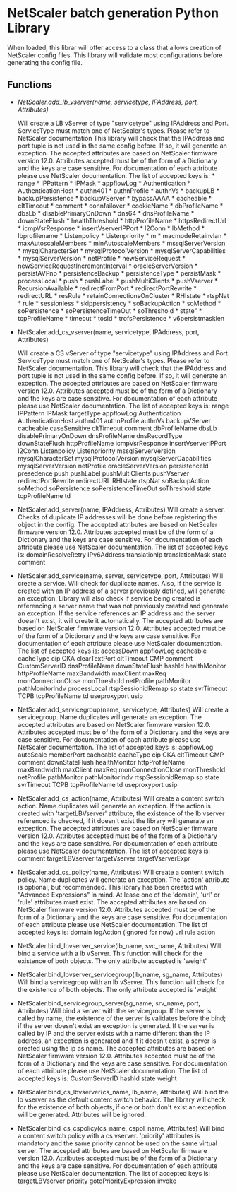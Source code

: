# NetScaler batch generation Python Library

When loaded, this librar will offer access to a class that allows creation of NetScaler config files. This library will validate most configurations before generating the config file.

## Functions

* _NetScaler.add_lb_vserver(name, servicetype, IPAddress, port, Attributes)_

    Will create a LB vServer of type "servicetype" using IPAddress and Port. 
    ServiceType must match one of NetScaler's types. Please refer to NetScaler documentation
    This library will check that the IPAddress and port tuple is not used in the same config before. If so, it will generate an exception.
    The accepted attributes are based on NetScaler firmware version 12.0. Attributes accepted must be of the form of a Dictionary and the keys are case sensitive. For documentation of each attribute please use NetScaler documentation. The list of accepted keys is:
        * range
        * IPPattern
        * IPMask
        * appflowLog
        * Authentication
        * AuthenticationHost
        * authn401
        * authnProfile
        * authnVs
        * backupLB
        * backupPersistence
        * backupVServer
        * bypassAAAA
        * cacheable
        * cltTimeout
        * comment
        * connfailover
        * cookieName
        * dbProfileName
        * dbsLb
        * disablePrimaryOnDown
        * dns64
        * dnsProfileName
        * downStateFlush
        * healthThreshold
        * httpProfileName
        * httpsRedirectUrl
        * icmpVsrResponse
        * insertVserverIPPort
        * l2Conn
        * lbMethod
        * lbprofilename
        * Listenpolicy
        * Listenpriority
        * m
        * macmodeRetainvlan
        * maxAutoscaleMembers
        * minAutoscaleMembers
        * mssqlServerVersion
        * mysqlCharacterSet
        * mysqlProtocolVersion
        * mysqlServerCapabilities
        * mysqlServerVersion
        * netProfile
        * newServiceRequest
        * newServiceRequestIncrementInterval
        * oracleServerVersion
        * persistAVPno
        * persistenceBackup
        * persistenceType
        * persistMask
        * processLocal
        * push
        * pushLabel
        * pushMultiClients
        * pushVserver
        * RecursionAvailable
        * redirectFromPort
        * redirectPortRewrite
        * redirectURL
        * resRule
        * retainConnectionsOnCluster
        * RHIstate
        * rtspNat
        * rule
        * sessionless
        * skippersistency
        * soBackupAction
        * soMethod
        * soPersistence
        * soPersistenceTimeOut
        * soThreshold
        * state"
        * tcpProfileName
        * timeout
        * tosId
        * trofsPersistence
        * v6persistmasklen

* NetScaler.add_cs_vserver(name, servicetype, IPAddress, port, Attributes)

    Will create a CS vServer of type "servicetype" using IPAddress and Port. ServiceType must match one of NetScaler's types. Please refer to NetScaler documentation. This library will check that the IPAddress and port tuple is not used in the same config before. If so, it will generate an exception.
    The accepted attributes are based on NetScaler firmware version 12.0. Attributes accepted must be of the form of a Dictionary and the keys are case sensitive. For documentation of each attribute please use NetScaler documentation. The list of accepted keys is:
        range
        IPPattern
        IPMask
        targetType
        appflowLog
        Authentication
        AuthenticationHost
        authn401
        authnProfile
        authnVs
        backupVServer
        cacheable
        caseSensitive
        cltTimeout
        comment
        dbProfileName
        dbsLb
        disablePrimaryOnDown
        dnsProfileName
        dnsRecordType
        downStateFlush
        httpProfileName
        icmpVsrResponse
        insertVserverIPPort
        l2Conn
        Listenpolicy
        Listenpriority
        mssqlServerVersion
        mysqlCharacterSet
        mysqlProtocolVersion
        mysqlServerCapabilities
        mysqlServerVersion
        netProfile
        oracleServerVersion
        persistenceId
        presedence
        push
        pushLabel
        pushMultiClients
        pushVserver
        redirectPortRewrite
        redirectURL
        RHIstate
        rtspNat
        soBackupAction
        soMethod
        soPersistence
        soPersistenceTimeOut
        soThreshold
        state
        tcpProfileName
        td

* NetScaler.add_server(name, IPAddress, Attributes)
    Will create a server. Checks of duplicate IP addresses will be done before registering the object in the config.
    The accepted attributes are based on NetScaler firmware version 12.0. Attributes accepted must be of the form of a Dictionary and the keys are case sensitive. For documentation of each attribute please use NetScaler documentation. The list of accepted keys is:
        domainResolveRetry
        IPv6Address
        translationIp
        translationMask
        state
        comment

* NetScaler.add_service(name, server, servicetype, port, Attributes)
    Will create a service. Will check for duplicate names. Also, if the service is created with an IP address of a server previously defined, will generate an exception. Library will also check if service being created is referencing a server name that was not previously created and generate an exception. If the service references an IP address and the server doesn't exist, it will create it automatically.
    The accepted attributes are based on NetScaler firmware version 12.0. Attributes accepted must be of the form of a Dictionary and the keys are case sensitive. For documentation of each attribute please use NetScaler documentation. The list of accepted keys is:
        accessDown
        appflowLog
        cacheable
        cacheType
        cip
        CKA
        clearTextPort
        cltTimeout
        CMP
        comment
        CustomServerID
        dnsProfileName
        downStateFlush
        hashId
        healthMonitor
        httpProfileName
        maxBandwidth
        maxClient
        maxReq
        monConnectionClose
        monThreshold
        netProfile
        pathMonitor
        pathMonitorIndv
        processLocal
        rtspSessionidRemap
        sp
        state
        svrTimeout
        TCPB
        tcpProfileName
        td
        useproxyport
        usip

* NetScaler.add_servicegroup(name, servicetype, Attributes)
    Will create a servicegroup. Name duplicates will generate an exception.
    The accepted attributes are based on NetScaler firmware version 12.0. Attributes accepted must be of the form of a Dictionary and the keys are case sensitive. For documentation of each attribute please use NetScaler documentation. The list of accepted keys is:
        appflowLog
        autoScale
        memberPort
        cacheable
        cacheType
        cip
        CKA
        cltTimeout
        CMP
        comment
        downStateFlush
        healthMonitor
        httpProfileName
        maxBandwidth
        maxClient
        maxReq
        monConnectionClose
        monThreshold
        netProfile
        pathMonitor
        pathMonitorIndv
        rtspSessionidRemap
        sp
        state
        svrTimeout
        TCPB
        tcpProfileName
        td
        useproxyport
        usip

* NetScaler.add_cs_action(name, Attributes)
    Will create a content switch action. Name duplicates will generate an exception. If the action is created with 'targetLBVserver' attribute, the existence of the lb vserver referenced is checked, if it doesn't exist the library will generate an exception.
    The accepted attributes are based on NetScaler firmware version 12.0. Attributes accepted must be of the form of a Dictionary and the keys are case sensitive. For documentation of each attribute please use NetScaler documentation. The list of accepted keys is:
        comment
        targetLBVserver
        targetVserver
        targetVserverExpr

* NetScaler.add_cs_policy(name, Attributes)
    Will create a content switch policy. Name duplicates will generate an exception. The 'action' attribute is optional, but recommended. This library has been created with "Advanced Expressions" in mind. At lease one of the 'domain', 'url' or 'rule' attributes must exist.
    The accepted attributes are based on NetScaler firmware version 12.0. Attributes accepted must be of the form of a Dictionary and the keys are case sensitive. For documentation of each attribute please use NetScaler documentation. The list of accepted keys is:
        domain
        logAction (ignored for now)
        url
        rule
        action

* NetScaler.bind_lbvserver_service(lb_name, svc_name, Attributes)
    Will bind a service with a lb vServer. This function will check for the existence of both objects. The only attribute accepted is 'weight'

* NetScaler.bind_lbvserver_servicegroup(lb_name, sg_name, Attributes)
    Will bind a servicegroup with an lb vServer. This function will check for the existence of both objects. The only attribute accepted is 'weight'

* NetScaler.bind_servicegroup_server(sg_name, srv_name, port, Attributes)
    Will bind a server with the servicegroup. If the server is called by name, the existence of the server is validates before the bind; if the server doesn't exist an exception is generated. If the server is called by IP and the server exists with a name different than the IP address, an exception is generated and if it doesn't exist, a server is created using the ip as name.
    The accepted attributes are based on NetScaler firmware version 12.0. Attributes accepted must be of the form of a Dictionary and the keys are case sensitive. For documentation of each attribute please use NetScaler documentation. The list of accepted keys is:
        CustomServerID
        hashId
        state
        weight

* NetScaler.bind_cs_lbvserver(cs_name, lb_name, Attributes)
    Will bind the lb vserver as the default content switch behavior. The library will check for the existence of both objects, if one or both don't exist an exception will be generated. Attributes will be ignored.

* NetScaler.bind_cs_cspolicy(cs_name, cspol_name, Attributes)
    Will bind a content switch policy with a cs vserver. 'priority' attributes is mandatory and the same priority cannot be used on the same virtual server.
    The accepted attributes are based on NetScaler firmware version 12.0. Attributes accepted must be of the form of a Dictionary and the keys are case sensitive. For documentation of each attribute please use NetScaler documentation. The list of accepted keys is:
        targetLBVserver
        priority
        gotoPriorityExpression
        invoke

